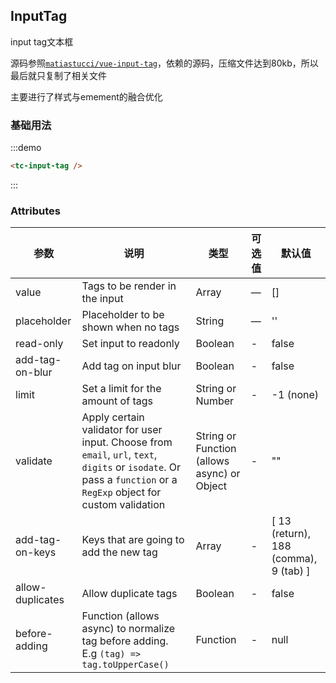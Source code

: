## InputTag
input tag文本框

源码参照[`matiastucci/vue-input-tag`](https://github.com/matiastucci/vue-input-tag)，依赖的源码，压缩文件达到80kb，所以最后就只复制了相关文件

主要进行了样式与emement的融合优化

### 基础用法
:::demo
```html
<tc-input-tag /> 
```
:::

### Attributes
| 参数 | 说明 | 类型 | 可选值 | 默认值   |
|------  |-----|---- |----- |---- |
| value | Tags to be render in the input | Array | — | [] |
| placeholder | Placeholder to be shown when no tags | String | — | '' |
| read-only | Set input to readonly | Boolean | - | false |
| add-tag-on-blur | Add tag on input blur | Boolean | -  | false |
| limit | Set a limit for the amount of tags | String or Number | -  | -1 (none) |
| validate | Apply certain validator for user input. Choose from `email`, `url`, `text`, `digits` or `isodate`. Or pass a `function` or a `RegExp` object for custom validation | String or Function (allows async) or Object | -  | "" |
| add-tag-on-keys | Keys that are going to add the new tag | Array | -  | [ 13 (return), 188 (comma), 9 (tab) ] |
| allow-duplicates | Allow duplicate tags | Boolean  | - | false |
| before-adding | Function (allows async) to normalize tag before adding. E.g `(tag) => tag.toUpperCase()` | Function | -  | null |
